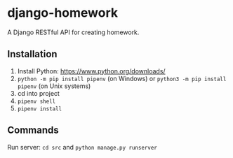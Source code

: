 # django-homework
A Django RESTful API for creating homework.

## Installation
1. Install Python: https://www.python.org/downloads/
2. `python -m pip install pipenv` (on Windows) or `python3 -m pip install pipenv` (on Unix systems)
3. cd into project
4. `pipenv shell`
5. `pipenv install`

## Commands

Run server: `cd src` and `python manage.py runserver`

